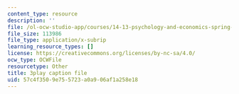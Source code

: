 ```yaml
---
content_type: resource
description: ''
file: /ol-ocw-studio-app/courses/14-13-psychology-and-economics-spring-2020/57c4f3509e755723a0a906af1a258e18_Re2lkF0vgQw.vtt
file_size: 113986
file_type: application/x-subrip
learning_resource_types: []
license: https://creativecommons.org/licenses/by-nc-sa/4.0/
ocw_type: OCWFile
resourcetype: Other
title: 3play caption file
uid: 57c4f350-9e75-5723-a0a9-06af1a258e18
---
```

